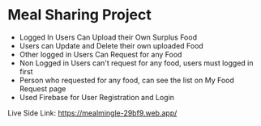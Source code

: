 # Meal Sharing Project 

- Logged In Users Can Upload their Own Surplus Food
- Users can Update and Delete their own uploaded Food
- Other logged in Users Can Request for any Food 
- Non Logged in Users can't request for any food, users must logged in first
- Person who requested for any food, can see the list on My Food Request page 
- Used Firebase for User Registration and Login 

Live Side Link: https://mealmingle-29bf9.web.app/